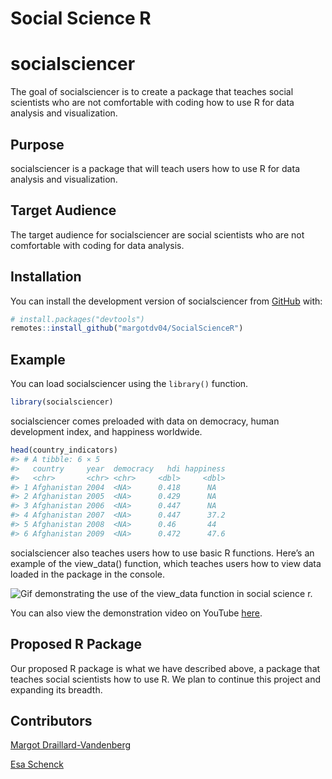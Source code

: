 Social Science R
================

<!-- README.md is generated from README.Rmd. Please edit that file -->

# socialsciencer

<!-- badges: start -->
<!-- badges: end -->

The goal of socialsciencer is to create a package that teaches social
scientists who are not comfortable with coding how to use R for data
analysis and visualization.

## Purpose

socialsciencer is a package that will teach users how to use R for data
analysis and visualization.

## Target Audience

The target audience for socialsciencer are social scientists who are not
comfortable with coding for data analysis.

## Installation

You can install the development version of socialsciencer from
[GitHub](https://github.com/) with:

``` r
# install.packages("devtools")
remotes::install_github("margotdv04/SocialScienceR")
```

## Example

You can load socialsciencer using the `library()` function.

``` r
library(socialsciencer)
```

socialsciencer comes preloaded with data on democracy, human development
index, and happiness worldwide.

``` r
head(country_indicators)
#> # A tibble: 6 × 5
#>   country     year  democracy   hdi happiness
#>   <chr>       <chr> <chr>     <dbl>     <dbl>
#> 1 Afghanistan 2004  <NA>      0.418      NA  
#> 2 Afghanistan 2005  <NA>      0.429      NA  
#> 3 Afghanistan 2006  <NA>      0.447      NA  
#> 4 Afghanistan 2007  <NA>      0.447      37.2
#> 5 Afghanistan 2008  <NA>      0.46       44  
#> 6 Afghanistan 2009  <NA>      0.472      47.6
```

socialsciencer also teaches users how to use basic R functions. Here’s
an example of the view_data() function, which teaches users how to view
data loaded in the package in the console.

![Gif demonstrating the use of the view_data function in social science
r.](images/view_data.gif)

You can also view the demonstration video on YouTube
[here](https://www.youtube.com/embed/L7CdsK5cb5E/0.jpg).

## Proposed R Package

Our proposed R package is what we have described above, a package that
teaches social scientists how to use R. We plan to continue this project
and expanding its breadth.

## Contributors

[Margot Draillard-Vandenberg](https://github.com/margotdv04)

[Esa Schenck](https://github.com/esaschenck)

